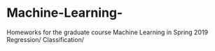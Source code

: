 # Machine-Learning-
Homeworks for the graduate course Machine Learning in Spring 2019
Regression/ Classification/ 
